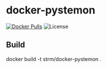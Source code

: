 # docker-pystemon
[![Docker Pulls](https://img.shields.io/docker/pulls/strm/docker-pystemon.svg?style=plastic)](https://hub.docker.com/r/strm/docker-pystemon/)
![License](https://img.shields.io/badge/License-GPL-blue.svg?style=plastic)

## Build

docker build -t strm/docker-pystemon .
